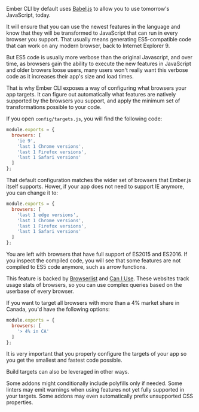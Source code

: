 Ember CLI by default uses [Babel.js](https://babeljs.io/) to allow you to use tomorrow's JavaScript, today.

It will ensure that you can use the newest features in the language and know that they will be transformed to JavaScript that can run in every browser you support.
That usually means generating ES5-compatible code that can work on any modern browser, back to Internet Explorer 9.

But ES5 code is usually more verbose than the original Javascript, and over time, as browsers gain the ability to execute the new features in JavaScript and older browers loose users, many users won't really want this verbose code as it increases their app's size and load times.

That is why Ember CLI exposes a way of configuring what browsers your app targets.
It can figure out automatically what features are natively supported by the browsers you support,
and apply the minimum set of transformations possible to your code.

If you open `config/targets.js`, you will find the following code:

```config/targets.js
module.exports = {
  browsers: [
    'ie 9',
    'last 1 Chrome versions',
    'last 1 Firefox versions',
    'last 1 Safari versions'
  ]
};
```

That default configuration matches the wider set of browsers that Ember.js itself supports.
Hower, if your app does not need to support IE anymore, you can change it to:

```config/targets.js
module.exports = {
  browsers: [
    'last 1 edge versions',
    'last 1 Chrome versions',
    'last 1 Firefox versions',
    'last 1 Safari versions'
  ]
};
```

You are left with browsers that have full support of ES2015 and ES2016.
If you inspect the compiled code, you will see that some features are not compiled to ES5 code anymore, such as arrow functions.

This feature is backed by [Browserlist](https://github.com/ai/browserslist) and [Can I Use](http://caniuse.com/).
These websites track usage stats of browsers, so you can use complex queries based on the userbase of every browser.

If you want to target all browsers with more than a 4% market share in Canada,
you'd have the following options:

```config/targets.js
module.exports = {
  browsers: [
    '> 4% in CA'
  ]
};
```

It is very important that you properly configure the targets of your app so you get the smallest and fastest code possible.

Build targets can also be leveraged in other ways.

Some addons might conditionally include polyfills only if needed.
Some linters may emit warnings when using features not yet fully supported in your targets.
Some addons may even automatically prefix unsupported CSS properties.



